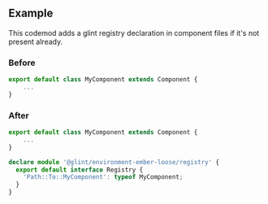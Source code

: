 ## Example

This codemod adds a glint registry declaration in component files if it's not present already.

### Before

```ts
export default class MyComponent extends Component {
    ...
}
```

### After

```ts
export default class MyComponent extends Component {
    ...
}

declare module '@glint/environment-ember-loose/registry' {
  export default interface Registry {
    'Path::To::MyComponent': typeof MyComponent;
  }
}
```
